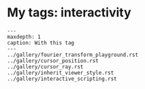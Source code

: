 # My tags: interactivity

```{toctree}
---
maxdepth: 1
caption: With this tag
---
../gallery/fourier_transform_playground.rst
../gallery/cursor_position.rst
../gallery/cursor_ray.rst
../gallery/inherit_viewer_style.rst
../gallery/interactive_scripting.rst
```
